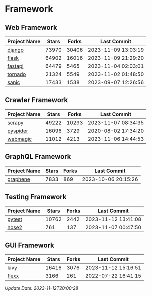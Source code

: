 # Framework

## Web Framework
| Project Name | Stars | Forks | Last Commit |
| ------------ | ----- | ----- | ----------- |
| [django](https://github.com/django/django) | 73970 | 30406 | 2023-11-09 13:03:19 |
| [flask](https://github.com/pallets/flask) | 64902 | 16016 | 2023-11-09 21:29:20 |
| [fastapi](https://github.com/tiangolo/fastapi) | 64479 | 5465 | 2023-11-04 02:03:01 |
| [tornado](https://github.com/tornadoweb/tornado) | 21324 | 5549 | 2023-11-02 01:48:50 |
| [sanic](https://github.com/sanic-org/sanic) | 17433 | 1538 | 2023-09-07 12:26:56 |

## Crawler Framework
| Project Name | Stars | Forks | Last Commit |
| ------------ | ----- | ----- | ----------- |
| [scrapy](https://github.com/scrapy/scrapy) | 49222 | 10293 | 2023-11-07 08:34:35 |
| [pyspider](https://github.com/binux/pyspider) | 16096 | 3729 | 2020-08-02 17:34:20 |
| [webmagic](https://github.com/code4craft/webmagic) | 11012 | 4213 | 2023-11-06 14:44:53 |

## GraphQL Framework
| Project Name | Stars | Forks | Last Commit |
| ------------ | ----- | ----- | ----------- |
| [graphene](https://github.com/graphql-python/graphene) | 7833 | 869 | 2023-10-06 20:15:26 |

## Testing Framework
| Project Name | Stars | Forks | Last Commit |
| ------------ | ----- | ----- | ----------- |
| [pytest](https://github.com/pytest-dev/pytest) | 10762 | 2442 | 2023-11-12 13:41:08 |
| [nose2](https://github.com/nose-devs/nose2) | 761 | 137 | 2023-11-07 00:47:50 |

## GUI Framework
| Project Name | Stars | Forks | Last Commit |
| ------------ | ----- | ----- | ----------- |
| [kivy](https://github.com/kivy/kivy) | 16416 | 3076 | 2023-11-12 15:16:51 |
| [flexx](https://github.com/flexxui/flexx) | 3166 | 261 | 2022-07-22 16:41:15 |

*Update Date: 2023-11-12T20:00:28*